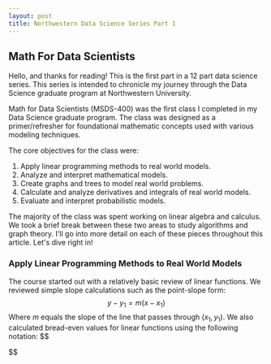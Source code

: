 ```yaml
---
layout: post
title: Northwestern Data Science Series Part 1
---
```

## Math For Data Scientists
Hello, and thanks for reading!  This is the first part in a 12 part data science series.  This series is intended to chronicle my journey through the Data Science graduate program at Northwestern University.

Math for Data Scientists (MSDS-400) was the first class I completed in my Data Science graduate program.  The class was designed as a primer/refresher for foundational mathematic concepts used with various modeling techniques.

The core objectives for the class were:  
1. Apply linear programming methods to real world models.
2. Analyze and interpret mathematical models.
3. Create graphs and trees to model real world problems.
4. Calculate and analyze derivatives and integrals of real world models.
5. Evaluate and interpret probabilistic models.

The majority of the class was spent working on linear algebra and calculus.  We took a brief break between these two areas to study algorithms and graph theory.  I'll go into more detail on each of these pieces throughout this article.  Let's dive right in!

### Apply Linear Programming Methods to Real World Models

The course started out with a relatively basic review of linear functions.  We reviewed simple slope calculations such as the point-slope form:
$$
y - y_{1}=m(x-x_{1})
$$
Where $m$ equals the slope of the line that passes through $(x_{1},y_{1})$. We also calculated bread-even values for linear functions using the following notation:
$$

$$
<!--stackedit_data:
eyJoaXN0b3J5IjpbMjExNTEyMjM3NCw3NTcwNjY5OTgsMzM2MD
YyNTYsLTE1ODEzNTg4NThdfQ==
-->